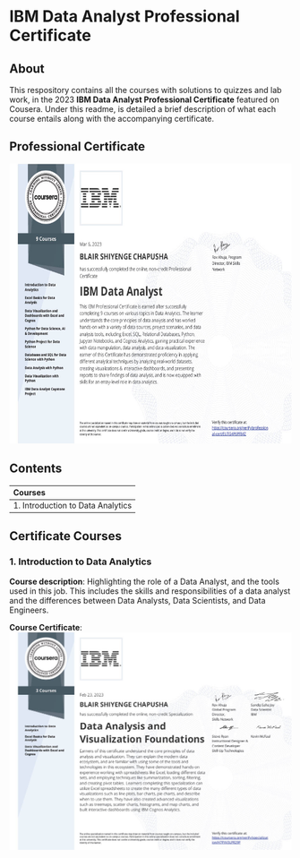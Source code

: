 # IBM Data Analyst Professional Certificate
## About

This respository contains all the courses with solutions to quizzes and lab work, in the 2023 **IBM Data Analyst Professional Certificate** featured on Cousera. Under this readme, is detailed a brief description of what each course entails along with the accompanying certificate.

## Professional Certificate

<p align="center">
<img src="images/cousera-certificate-ibmdapc-2023.jpg" alt="Image of Professional Certificate" width="667" height="500">
</p>

## Contents

| Courses |
| :---        |
| 1. Introduction to Data Analytics      | 


## Certificate Courses

### 1. Introduction to Data Analytics

**Course description**: Highlighting the role of a Data Analyst, and the tools used in this job. This includes the skills and responsibilities of a data analyst and the differences between Data Analysts, Data Scientists, and Data Engineers.

**Course Certificate**:
![course1](https://github.com/bchapusha/IBM-Data-Analyst-Professional-Certificate/blob/main/images/course1.jpg)


